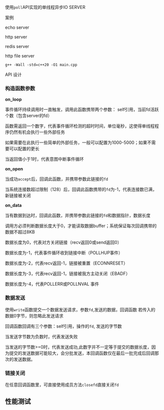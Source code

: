 
使用`poll`API实现的单线程异步IO SERVER


案例 

echo server

http server

redis server

http file server


```
g++ -Wall -std=c++20 -O1 main.cpp
```

API 设计

### 构造函数参数

**on_loop**

事件循环持续调用时一直触发，调用此函数携带两个参数： self引用，当前fd活跃个数（包含server的fd）

函数需返回一个数字，代表事件循环检测的超时时间，单位毫秒，这使得单线程程序仍然有机会执行一些外部任务

如果需要在此执行一些简单的外部任务，一般可以配置为1000-5000；如果不需要可以配置的更长

当返回值小于1时，代表意图中断事件循环

**on_open**

当成功`accept`后，回调此函数，并携带参数此链接的`fd`

当系统连接数超过限制（128）后，回调此函数携带的`fd`为-1，代表连接数已满，新链接被关闭

**on_data**

当有数据到达时，回调此函数，并携带参数此链接的`fd`和数据指针，数据长度

调用方必须判断数据长度大于0，才能读取数据buffer；系统保证每次回调携带的数据不超过8KB

数据长度为0，代表对方关闭链接（recv返回0或send返回0）

数据长度为-1，代表事件循环收到链接中断（POLLHUP事件）

数据长度为-2，代表recv返回-1，链接被重置（ECONNRESET）

数据长度为-3，代表recv返回-1，链接被我方主动关闭（EBADF）

数据长度为-4，代表POLLERR或POLLNVAL 事件

### 数据发送

使用`write`函数提交一个数据发送请求，参数`fd`,发送的数据，回调函数
若传入的数据0字节，则忽略此发送请求

回调函数回调有三个参数：self引用，操作的`fd`, 发送的字节数

当发送字节数为负数时，代表发送失败

当发送的字节数>=0时，代表发送成功,此数字并不一定等于提交的数据长度，因为提交的发送数据可能较大，会分批发送，本回调函数仅在最后一批完成后回调那次的发送数据。


### 链接关闭

在任意回调函数里，可直接使用成员方法`closefd`直接关闭`fd`


## 性能测试


